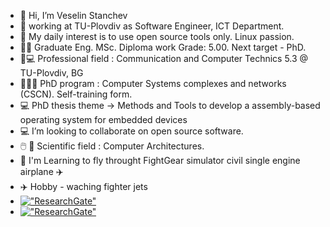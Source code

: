 - 👋 Hi, I’m Veselin Stanchev
- 🏢 working at TU-Plovdiv as Software Engineer, ICT Departmеnt. 
- 🐧  My daily interest is to use open source tools only. Linux passion.
- 🧑‍🎓 Graduate Eng. MSc.  Diploma work Grade: 5.00. Next target - PhD.
- 📖💻 Professional field : Communication and Computer Technics 5.3 @ TU-Plovdiv, BG
- 🧑‍🎓📖 PhD program :  Computer Systems complexes and networks (CSCN). Self-training form.
- 💻 PhD thesis theme -> Methods and Tools to develop a assembly-based operating system for embedded devices
- 💻 I’m looking to collaborate on open source software.
- 🖱️ 📖 Scientific field : Computer Architectures.
- 🌱 I'm Learning to fly throught FightGear simulator civil single engine airplane ✈️
- ✈️ Hobby - waching fighter jets
- [!["ResearchGate"](https://icons-for-free.com/iconfiles/png/64/super+tiny+icons+researchgate-1324450767242972063.png)](https://www.researchgate.net/profile/Veselin-Stanchev-2)
- [!["ResearchGate"](https://upload.wikimedia.org/wikipedia/commons/thumb/0/06/ORCID_iD.svg/64px-ORCID_iD.svg.png)](https://orcid.org/0009-0009-2992-5326)

<!---
vesodeveloper/vesodeveloper is a ✨ special ✨ repository because its `README.md` (this file) appears on your GitHub profile.
You can click the Preview link to take a look at your changes.
--->
